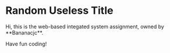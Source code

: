 <h1>Random Useless Title</h1>
Hi, this is the web-based integated system assignment, owned by **Bananacjc**. 

Have fun coding!
